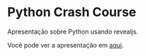 # Python Crash Course

Apresentação sobre Python usando revealjs.

Você pode ver a apresentação em
[aqui](http://darcamo.github.io/python-crash-course/#/).
